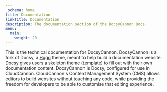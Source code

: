 ```yaml
---
_schema: home
title: Documentation
linkTitle: Documentation
description: The documentation section of the DocsyCannon Docs
menu:
  main:
    weight: 20
---
```

This is the technical documentation for DocsyCannon. DocsyCannon is a fork of Docsy, a&nbsp;[Hugo](https://gohugo.io/)&nbsp;theme, meant to help build a documentation website. Docsy gives users a skeleton theme (template) to fill out with their own documentation content. DocsyCannon is Docsy, configured for use in CloudCannon. CloudCannon's Content Management System (CMS) allows editors to build websites without touching any code, while providing the freedom for developers to be able to customise that editing experience.